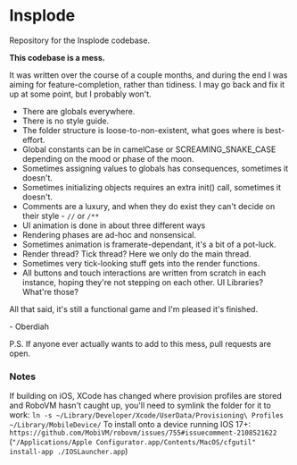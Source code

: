 # Insplode

Repository for the Insplode codebase.

**This codebase is a mess.**

It was written over the course of a couple months, and during the end I was aiming for
feature-completion, rather than tidiness. I may go back and fix it up at some point, but I probably
won't.

- There are globals everywhere.
- There is no style guide.
- The folder structure is loose-to-non-existent, what goes where is best-effort.
- Global constants can be in camelCase or SCREAMING_SNAKE_CASE depending on the mood or phase of the
  moon.
- Sometimes assigning values to globals has consequences, sometimes it doesn't.
- Sometimes initializing objects requires an extra init() call, sometimes it doesn't.
- Comments are a luxury, and when they do exist they can't decide on their style - `//` or `/**`
- UI animation is done in about three different ways
- Rendering phases are ad-hoc and nonsensical.
- Sometimes animation is framerate-dependant, it's a bit of a pot-luck.
- Render thread? Tick thread? Here we only do the main thread.
- Sometimes very tick-looking stuff gets into the render functions.
- All buttons and touch interactions are written from scratch in each instance, hoping they're not
  stepping on each other. UI Libraries? What're those?

All that said, it's still a functional game and I'm pleased it's finished.

\- Oberdiah

P.S. If anyone ever actually wants to add to this mess, pull requests are open.

### Notes

If building on iOS, XCode has changed where provision profiles are stored and RoboVM hasn't caught
up,
you'll need to symlink the folder for it to work:
`ln -s ~/Library/Developer/Xcode/UserData/Provisioning\ Profiles ~/Library/MobileDevice/`
To install onto a device running IOS 17+:
`https://github.com/MobiVM/robovm/issues/755#issuecomment-2108521622`
(`"/Applications/Apple Configurator.app/Contents/MacOS/cfgutil" install-app ./IOSLauncher.app`)